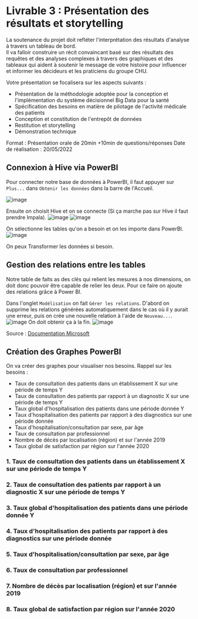 # Livrable 3 : Présentation des résultats et storytelling

La soutenance du projet doit refléter l'interprétation des résultats d'analyse à travers un tableau de bord.  
Il va falloir construire un récit convaincant basé sur des résultats des requêtes et des analyses complexes à travers des graphiques et des tableaux qui aident à soutenir le message de votre histoire pour influencer et informer les décideurs et les praticiens du groupe CHU.

Votre présentation se focalisera sur les aspects suivants :

- Présentation de la méthodologie adoptée pour la conception et l'implémentation du système décisionnel Big Data pour la santé
- Spécification des besoins en matière de pilotage de l'activité médicale des patients
- Conception et constitution de l'entrepôt de données
- Restitution et storytelling
- Démonstration technique

Format : Présentation orale de 20min +10min de questions/réponses Date de réalisation : 20/05/2022


## Connexion à Hive via PowerBI
Pour connecter notre base de données à PowerBI, il faut appuyer sur `Plus...` dans `Obtenir les données` dans la barre de l'Accueil. 

![image](https://user-images.githubusercontent.com/56393986/169240436-a1f12f83-ed0b-41a9-b8a7-7951f2f19130.png)

Ensuite on choisit Hive et on se connecte (Si ça marche pas sur Hive il faut prendre Impala).
![image](https://user-images.githubusercontent.com/56393986/169240915-f72a321d-1b88-49ac-8ed1-9f4f17a0916d.png)
![image](https://user-images.githubusercontent.com/56393986/169242027-3e553d14-a4c8-47e3-a99c-98658e82bcfe.png)

On sélectionne les tables qu'on a besoin et on les importe dans PowerBI. 
![image](https://user-images.githubusercontent.com/56393986/169242424-0fb77562-3d50-462b-b952-771cbc595145.png)

On peux Transformer les données si besoin. 

## Gestion des relations entre les tables
Notre table de faits as des clés qui relient les mesures à nos dimensions, on doit donc pouvoir être capable de relier les deux. Pour ce faire on ajoute des relations grâce à Power BI.

Dans l'onglet `Modélisation` on fait `Gérer les relations`. D'abord on supprime les relations générées automatiquement dans le cas où il y aurait une erreur, puis on crée une nouvelle relation à l'aide de `Nouveau...`.
![image](https://user-images.githubusercontent.com/56393986/169246569-fc0df0dd-1234-4332-b409-1159da4ffdaa.png)
On doit obtenir ça à la fin. 
![image](https://user-images.githubusercontent.com/56393986/169247064-3b4aa6e2-9752-454e-92e4-b4eaa351a2db.png)

Source : [ Documentation Microsoft ](https://docs.microsoft.com/fr-fr/power-bi/transform-model/desktop-create-and-manage-relationships)

## Création des Graphes PowerBI

On va créer des graphes pour visualiser nos besoins. 
Rappel sur les besoins :
- Taux de consultation des patients dans un établissement X sur une période de temps Y
- Taux de consultation des patients par rapport à un diagnostic X sur une période de temps Y
- Taux global d'hospitalisation des patients dans une période donnée Y
- Taux d'hospitalisation des patients par rapport à des diagnostics sur une période donnée
- Taux d'hospitalisation/consultation par sexe, par âge
- Taux de consultation par professionnel
- Nombre de décès par localisation (région) et sur l'année 2019
- Taux global de satisfaction par région sur l'année 2020

### 1. Taux de consultation des patients dans un établissement X sur une période de temps Y

### 2. Taux de consultation des patients par rapport à un diagnostic X sur une période de temps Y
### 3. Taux global d'hospitalisation des patients dans une période donnée Y
### 4. Taux d'hospitalisation des patients par rapport à des diagnostics sur une période donnée
### 5. Taux d'hospitalisation/consultation par sexe, par âge
### 6. Taux de consultation par professionnel
### 7. Nombre de décès par localisation (région) et sur l'année 2019
### 8. Taux global de satisfaction par région sur l'année 2020
